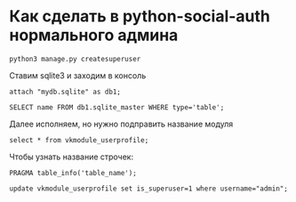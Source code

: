 # Как сделать в python-social-auth нормального админа

`python3 manage.py createsuperuser`

Ставим sqlite3 и заходим в консоль

`attach "mydb.sqlite" as db1;`

`SELECT name FROM db1.sqlite_master WHERE type='table';`

Далее исполняем, но нужно подправить название модуля

`select * from vkmodule_userprofile;`  

Чтобы узнать название строчек:

`PRAGMA table_info('table_name');`

`update vkmodule_userprofile set is_superuser=1 where username="admin";`


